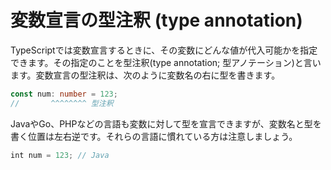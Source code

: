 # 変数宣言の型注釈 \(type annotation\)

TypeScriptでは変数宣言するときに、その変数にどんな値が代入可能かを指定できます。その指定のことを型注釈\(type annotation; 型アノテーション\)と言います。変数宣言の型注釈は、次のように変数名の右に型を書きます。

```typescript
const num: number = 123;
//       ^^^^^^^^ 型注釈
```

JavaやGo、PHPなどの言語も変数に対して型を宣言できますが、変数名と型を書く位置は左右逆です。それらの言語に慣れている方は注意しましょう。

```javascript
int num = 123; // Java
```




